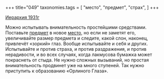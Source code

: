 +++
title="049"
taxonomies.tags = [
 "место",
 "предмет",
 "страх",
]
+++

[Иерархия 1931г](/agni/1931)

Можно испытывать внимательность простейшими средствами. Поставьте [предмет](/tags/предмет) в новое [место](/tags/место), но если не заметят его, увеличивайте размер предмета и следите, какой слон, наконец, привлечёт «зоркий» глаз. Вообще испытывайте и себя и других. Испытывайте и против страха, и против раздражения, и против нерадивости, и во всех случаях, когда лакмусова бумажка может покраснеть от стыда. Не нужно сложных вызываний, но простая внимательность продвинет уже на много ступеней. Так нужно приступить к образованию «Орлиного Глаза».   

